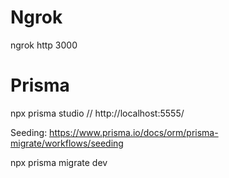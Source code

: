 # Ngrok

ngrok http 3000

# Prisma

npx prisma studio // http://localhost:5555/

Seeding: https://www.prisma.io/docs/orm/prisma-migrate/workflows/seeding

npx prisma migrate dev
